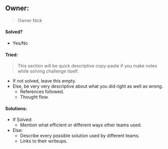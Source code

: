 ## Owner:

> Owner Nick

#### Solved?

 - Yes/No

#### Tried:

 > This section will be quick descriptive copy-paste if you make notes while solving challenge itself.

 - If not solved, leave this empty.
 - Else, be very very descriptive about what you did right as well as wrong.
 	- References followed.
 	- Thought flow.

#### Solutions:

 - If Solved:
 	- Mention what efficient or different ways other teams used.
 - Else:
 	- Describe every possible solution used by different teams.
 	- Links to their writeups.
